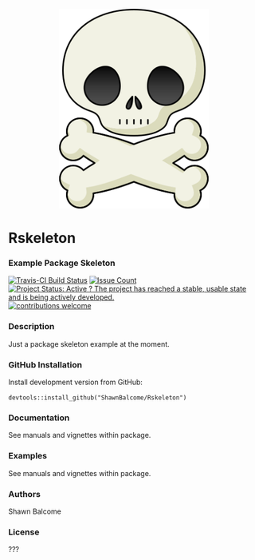<p align="center"><img src=https://raw.githubusercontent.com/ShawnBalcome/Rskeleton/master/cute-skull.png alt="Cute Skull and Bones" width="300" height="400"></p>

# Rskeleton

### Example Package Skeleton

[![Travis-CI Build Status](https://travis-ci.org/ShawnBalcome/Rskeleton.svg?branch=master)](https://travis-ci.org/ShawnBalcome/Rskeleton)
[![Issue Count](https://codeclimate.com/github/ShawnBalcome/Rskeleton/badges/issue_count.svg)](https://codeclimate.com/github/ShawnBalcome/Rskeleton)
[![Project Status: Active ? The project has reached a stable, usable state and is being actively developed.](http://www.repostatus.org/badges/latest/active.svg)](http://www.repostatus.org/#active)
[![contributions welcome](https://img.shields.io/badge/contributions-welcome-brightgreen.svg?style=flat)](https://github.com/ShawnBalcome/Rskeleton/issues)


### Description

Just a package skeleton example at the moment.

### GitHub Installation

Install development version from GitHub:

    devtools::install_github("ShawnBalcome/Rskeleton")

### Documentation

See manuals and vignettes within package.

### Examples

See manuals and vignettes within package.

### Authors

Shawn Balcome

### License

???
